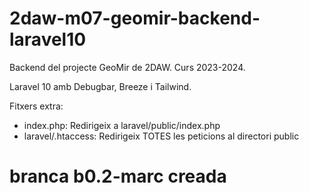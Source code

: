 # 2daw-m07-geomir-backend-laravel10
Backend del projecte GeoMir de 2DAW. Curs 2023-2024.

Laravel 10 amb Debugbar, Breeze i Tailwind.

Fitxers extra:

* index.php: Redirigeix a laravel/public/index.php
* laravel/.htaccess: Redirigeix TOTES les peticions al directori public

# branca b0.2-marc creada